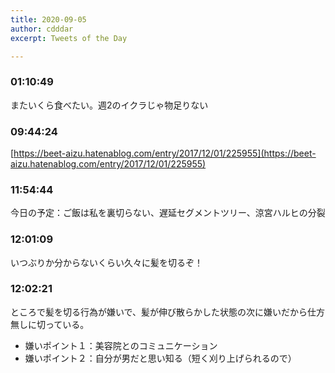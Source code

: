 ```yaml
---
title: 2020-09-05
author: cdddar
excerpt: Tweets of the Day

---
```


### 01:10:49

またいくら食べたい。週2のイクラじゃ物足りない

### 09:44:24

[https://beet-aizu.hatenablog.com/entry/2017/12/01/225955](https://beet-aizu.hatenablog.com/entry/2017/12/01/225955)

### 11:54:44

今日の予定：ご飯は私を裏切らない、遅延セグメントツリー、涼宮ハルヒの分裂

### 12:01:09

いつぶりか分からないくらい久々に髪を切るぞ！

### 12:02:21

ところで髪を切る行為が嫌いで、髪が伸び散らかした状態の次に嫌いだから仕方無しに切っている。

- 嫌いポイント１：美容院とのコミュニケーション
- 嫌いポイント２：自分が男だと思い知る（短く刈り上げられるので）
